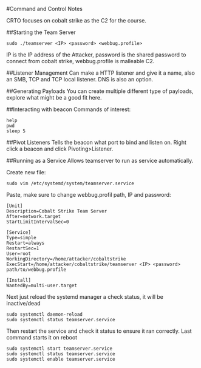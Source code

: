 #Command and Control Notes

CRTO focuses on cobalt strike as the C2 for the course. 

##Starting the Team Server
```
sudo ./teamserver <IP> <password> <webbug.profile>
```
IP is the IP address of the Attacker, password is the shared password to connect from cobalt strike, webbug.profile is malleable C2.

##Listener Management
Can make a HTTP listener and give it a name, also an SMB, TCP and TCP local listener. DNS is also an option.

##Generating Payloads
You can create multiple different type of payloads, explore what might be a good fit here.

##Interacting with beacon
Commands of interest:
```
help
pwd
sleep 5
```

##Pivot Listeners
Tells the beacon what port to bind and listen on. Right click a beacon and click Pivoting>Listener.

##Running as a Service
Allows teamserver to run as service automatically.

Create new file:
```
sudo vim /etc/systemd/system/teamserver.service
```
Paste, make sure to change webbug.profil path, IP and password:
```
[Unit]
Description=Cobalt Strike Team Server
After=network.target
StartLimitIntervalSec=0

[Service]
Type=simple
Restart=always
RestartSec=1
User=root
WorkingDirectory=/home/attacker/cobaltstrike
ExecStart=/home/attacker/cobaltstrike/teamserver <IP> <password> path/to/webbug.profile

[Install]
WantedBy=multi-user.target
```
Next just reload the systemd manager a check status, it will be inactive/dead
```
sudo systemctl daemon-reload
sudo systemctl status teamserver.service
```
Then restart the service and check it status to ensure it ran correctly. Last command starts it on reboot
```
sudo systemctl start teamserver.service
sudo systemctl status teamserver.service
sudo systemctl enable teamserver.service
```
